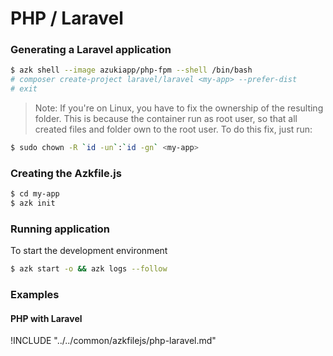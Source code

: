 # PHP / Laravel

### Generating a Laravel application

```sh
$ azk shell --image azukiapp/php-fpm --shell /bin/bash
# composer create-project laravel/laravel <my-app> --prefer-dist
# exit
```

> Note: If you're on Linux, you have to fix the ownership of the resulting folder. This is because the container run as root user, so that all created files and folder own to the root user. To do this fix, just run:

```sh
$ sudo chown -R `id -un`:`id -gn` <my-app>
```

### Creating the Azkfile.js

```sh
$ cd my-app
$ azk init
```

### Running application

To start the development environment

```sh
$ azk start -o && azk logs --follow
```

### Examples

#### PHP with Laravel

!INCLUDE "../../common/azkfilejs/php-laravel.md"
